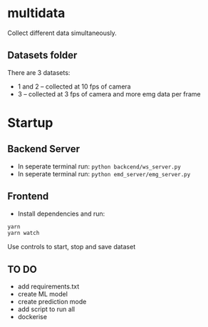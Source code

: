 # multidata
Collect different data simultaneously.


## Datasets folder

There are 3 datasets:
* 1 and 2 – collected at 10 fps of camera
* 3 – collected at 3 fps of camera and more emg data per frame
  
# Startup

## Backend Server
* In seperate terminal run: `python backcend/ws_server.py`
* In seperate terminal run: `python emd_server/emg_server.py`

## Frontend
* Install dependencies and run:
```bash
yarn 
yarn watch
```

Use controls to start, stop and save dataset

## TO DO
* add requirements.txt
* create ML model
* create prediction mode
* add script to run all
* dockerise
